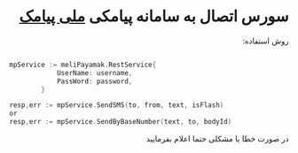 <div dir="rtl">

# سورس اتصال به سامانه پیامکی [ملی پیامک](https://www.melipayamak.com/) 

روش استفاده:

<div dir="ltr">

```go

mpService := meliPayamak.RestService{
			UserName: username,
			PassWord: password,
		}

resp,err := mpService.SendSMS(to, from, text, isFlash)
or
resp,err := mpService.SendByBaseNumber(text, to, bodyId)

```

</div>

در صورت خطا یا مشکلی حتما اعلام بفرمایید 

</div>
